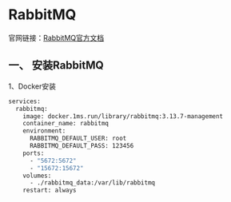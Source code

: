 # RabbitMQ

官网链接：[RabbitMQ官方文档](https://www.rabbitmq.com/docs)

## 一、 安装RabbitMQ

1、Docker安装

```dockerfile
services:
  rabbitmq:
    image: docker.1ms.run/library/rabbitmq:3.13.7-management
    container_name: rabbitmq
    environment:
      RABBITMQ_DEFAULT_USER: root
      RABBITMQ_DEFAULT_PASS: 123456
    ports:
      - "5672:5672"
      - "15672:15672"
    volumes:
      - ./rabbitmq_data:/var/lib/rabbitmq
    restart: always
```